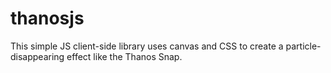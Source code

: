 # thanosjs
This simple JS client-side library uses canvas and CSS to create a particle-disappearing effect like the Thanos Snap.

